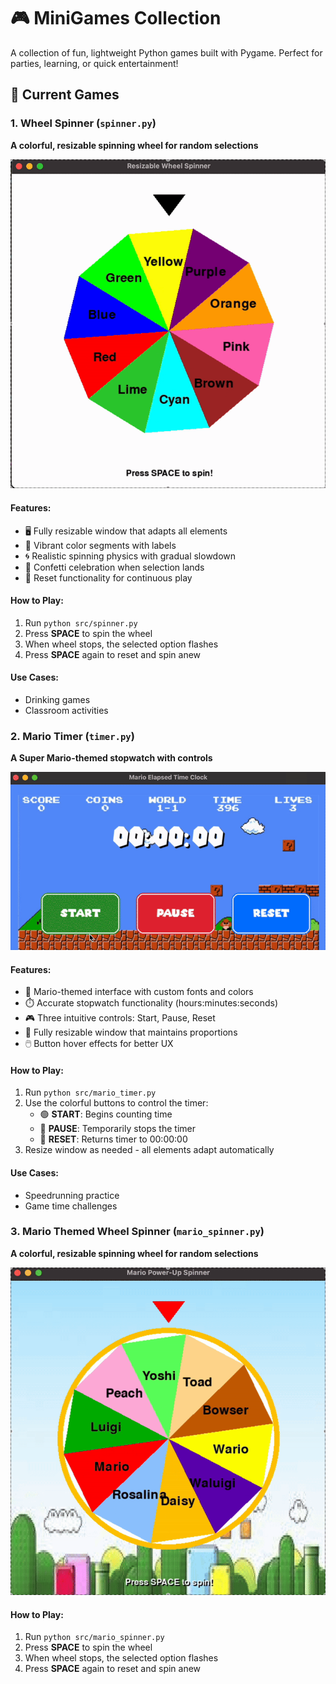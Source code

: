 # 🎮 MiniGames Collection

A collection of fun, lightweight Python games built with Pygame. Perfect for parties, learning, or quick entertainment!

## 🎡 Current Games

### 1. Wheel Spinner (`spinner.py`)
**A colorful, resizable spinning wheel for random selections**

![Wheel Spinner Demo](https://github.com/maritaganta/minigames/blob/main/media/spinner.gif) 

#### Features:
- 🖥️ Fully resizable window that adapts all elements
- 🎨 Vibrant color segments with labels
- 🌀 Realistic spinning physics with gradual slowdown
- 🎉 Confetti celebration when selection lands
- 🔄 Reset functionality for continuous play

#### How to Play:
1. Run `python src/spinner.py`
2. Press **SPACE** to spin the wheel
3. When wheel stops, the selected option flashes
4. Press **SPACE** again to reset and spin anew

#### Use Cases:
- Drinking games
- Classroom activities


### 2. Mario Timer (`timer.py`)
**A Super Mario-themed stopwatch with controls**

![Mario Timer Demo](https://github.com/maritaganta/minigames/blob/main/media/timer.gif)

#### Features:
- 🍄 Mario-themed interface with custom fonts and colors
- ⏱️ Accurate stopwatch functionality (hours:minutes:seconds)
- 🎮 Three intuitive controls: Start, Pause, Reset
- 🔄 Fully resizable window that maintains proportions
- 🖱️ Button hover effects for better UX

#### How to Play:
1. Run `python src/mario_timer.py`
2. Use the colorful buttons to control the timer:
   - 🟢 **START**: Begins counting time
   - 🔴 **PAUSE**: Temporarily stops the timer
   - 🔵 **RESET**: Returns timer to 00:00:00
3. Resize window as needed - all elements adapt automatically

#### Use Cases:
- Speedrunning practice
- Game time challenges

### 3. Mario Themed Wheel Spinner (`mario_spinner.py`)
**A colorful, resizable spinning wheel for random selections**

![Wheel Spinner Demo](https://github.com/maritaganta/minigames/blob/main/media/mario_spinner.gif) 


#### How to Play:
1. Run `python src/mario_spinner.py`
2. Press **SPACE** to spin the wheel
3. When wheel stops, the selected option flashes
4. Press **SPACE** again to reset and spin anew
